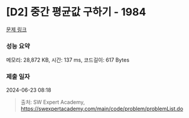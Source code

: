 # [D2] 중간 평균값 구하기 - 1984 

[문제 링크](https://swexpertacademy.com/main/code/problem/problemDetail.do?contestProbId=AV5Pw_-KAdcDFAUq) 

### 성능 요약

메모리: 28,872 KB, 시간: 137 ms, 코드길이: 617 Bytes

### 제출 일자

2024-06-23 08:18



> 출처: SW Expert Academy, https://swexpertacademy.com/main/code/problem/problemList.do